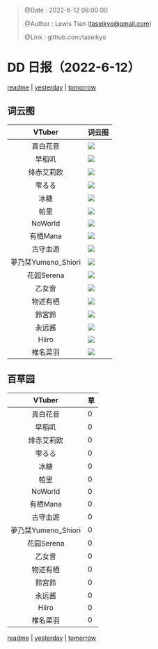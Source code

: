 > @Date    : 2022-6-12 08:00:00
>
> @Author  : Lewis Tian (taseikyo@gmail.com)
>
> @Link    : github.com/taseikyo

# DD 日报（2022-6-12）

[readme](../README.md) | [yesterday](2022-6-11.md) | [tomorrow](2022-6-13.md)

## 词云图

|VTuber|词云图|
|:-:|-|
|真白花音|![](../../images/daily/21402309_2022-6-12_purge_wordcloud.png)|
|早稻叽|![](../../images/daily/41682_2022-6-12_purge_wordcloud.png)|
|绯赤艾莉欧|![](../../images/daily/21396545_2022-6-12_purge_wordcloud.png)|
|雫るる|![](../../images/daily/21013446_2022-6-12_purge_wordcloud.png)|
|冰糖|![](../../images/daily/876396_2022-6-12_purge_wordcloud.png)|
|帕里|![](../../images/daily/4895312_2022-6-12_purge_wordcloud.png)|
|NoWorld|![](../../images/daily/21448649_2022-6-12_purge_wordcloud.png)|
|有栖Mana|![](../../images/daily/6542258_2022-6-12_purge_wordcloud.png)|
|古守血遊|![](../../images/daily/8725120_2022-6-12_purge_wordcloud.png)|
|夢乃栞Yumeno_Shiori|![](../../images/daily/14052636_2022-6-12_purge_wordcloud.png)|
|花园Serena|![](../../images/daily/14327465_2022-6-12_purge_wordcloud.png)|
|乙女音|![](../../images/daily/21320551_2022-6-12_purge_wordcloud.png)|
|物述有栖|![](../../images/daily/21449083_2022-6-12_purge_wordcloud.png)|
|鈴宮鈴|![](../../images/daily/21685677_2022-6-12_purge_wordcloud.png)|
|永远酱|![](../../images/daily/21701071_2022-6-12_purge_wordcloud.png)|
|Hiiro|![](../../images/daily/21919321_2022-6-12_purge_wordcloud.png)|
|椎名菜羽|![](../../images/daily/22347054_2022-6-12_purge_wordcloud.png)|

## 百草园

|VTuber|草|
|:-:|-|
|真白花音|0|
|早稻叽|0|
|绯赤艾莉欧|0|
|雫るる|0|
|冰糖|0|
|帕里|0|
|NoWorld|0|
|有栖Mana|0|
|古守血遊|0|
|夢乃栞Yumeno_Shiori|0|
|花园Serena|0|
|乙女音|0|
|物述有栖|0|
|鈴宮鈴|0|
|永远酱|0|
|Hiiro|0|
|椎名菜羽|0|

[readme](../README.md) | [yesterday](2022-6-11.md) | [tomorrow](2022-6-13.md)
